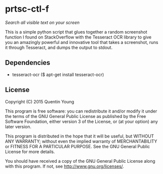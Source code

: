 prtsc-ctl-f
===========

*Search all visible text on your screen*

This is a simple python script that glues together a random screenshot
function I found on StackOverflow with the Tesseract OCR library to
give you an amazingly powerful and innovative tool that takes a screenshot,
runs it through Tesseract, and dumps the output to stdout.

Dependencies
------------
+ tesseract-ocr ($ apt-get install tesseract-ocr)

License
-------
Copyright (C) 2015  Quentin Young

This program is free software: you can redistribute it and/or modify
it under the terms of the GNU General Public License as published by
the Free Software Foundation, either version 3 of the License, or
(at your option) any later version.

This program is distributed in the hope that it will be useful,
but WITHOUT ANY WARRANTY; without even the implied warranty of
MERCHANTABILITY or FITNESS FOR A PARTICULAR PURPOSE.  See the
GNU General Public License for more details.

You should have received a copy of the GNU General Public License
along with this program.  If not, see http://www.gnu.org/licenses/.

